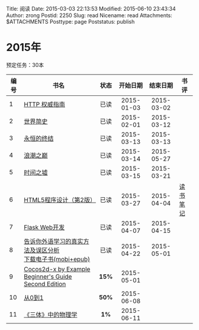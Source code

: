 Title: 阅读
Date: 2015-03-03 22:13:53
Modified: 2015-06-10 23:43:34
Author: zrong
Postid: 2250
Slug: read
Nicename: read
Attachments: $ATTACHMENTS
Posttype: page
Poststatus: publish

# 2015年

预定任务：30本

|编号|书名|状态|开始日期|结束日期|书评|
|----|----|:----:|:----:|:----:|----|
|1| [HTTP 权威指南][1] | 已读 | 2015-01-03 | 2015-03-02 ||
|2| [世界简史][2] | 已读 | 2015-02-01 | 2015-03-12 ||
|3| [永恒的终结][3] | 已读 | 2015-03-13 | 2015-03-13 ||
|4| [浪潮之巅][4] | 已读 | 2015-03-14 | 2015-05-27 ||
|5| [时间之墟][5] | 已读 | 2015-03-15 | 2015-03-21 ||
|6| [HTML5程序设计（第2版）][6] | 已读 | 2015-03-27 | 2015-04-04 | [读书笔记][6m] |
|7| [Flask Web开发][7] | 已读 | 2015-04-07 | 2015-04-15||
|8| [告诉你外语学习的真实方法及误区分析][8] <br> [下载电子书(mobi+epub)][8d] | 已读 | 2015-04-22 | 2015-05-01 ||
|9| [Cocos2d-x by Example Beginner's Guide Second Edition][9] | **15%** | 2015-05-01 | ||
|10| [从0到1][10] | **50%** | 2015-06-08 | ||
|11| [《三体》中的物理学][11] | **1%** | 2015-06-11 | ||

[1]: http://book.douban.com/subject/10746113/
[2]: http://book.douban.com/subject/10485421/
[3]: http://book.douban.com/subject/25829693/
[4]: http://book.douban.com/subject/6709783/
[5]: http://book.douban.com/subject/24935042/
[6]: http://book.douban.com/subject/10608238/
[6m]: http://zengrong.net/post/2274.htm
[7]: http://book.douban.com/subject/26274202/
[8]: http://bbs.tianya.cn/post-english-121795-1.shtml
[8d]: http://zengrong.net/download/121/
[9]: https://www.packtpub.com/game-development/cocos2d-x-example-beginners-guide-second-edition
[10]: http://book.douban.com/subject/26297606/
[11]: http://book.douban.com/subject/26352270/
